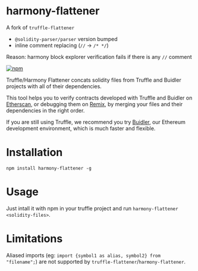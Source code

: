 # harmony-flattener

A fork of `truffle-flattener`  
- `@solidity-parser/parser` version bumped
- inline comment replacing (`//` -> `/* */`)


Reason: harmony block explorer verification fails if there is any `//` comment

[![npm](https://img.shields.io/npm/v/truffle-flattener.svg)](https://www.npmjs.com/package/harmony-flattener)

Truffle/Harmony Flattener concats solidity files from Truffle and Buidler projects 
with all of their dependencies.

This tool helps you to verify contracts developed with Truffle and Buidler 
on [Etherscan](https://etherscan.io), or debugging them on
[Remix](https://remix.ethereum.org), by merging your files and their
dependencies in the right order.

If you are still using Truffle, we recommend you try [Buidler](https://github.com/nomiclabs/buidler), 
our Ethereum development environment, which is much faster and flexible.

# Installation

`npm install harmony-flattener -g`

# Usage

Just intall it with npm in your truffle project and run
`harmony-flattener <solidity-files>`.

# Limitations

Aliased imports (eg: `import {symbol1 as alias, symbol2} from "filename";`) are
not supported by `truffle-flattener`/`harmony-flattener`.
